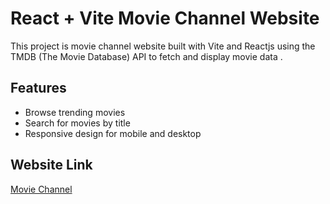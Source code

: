 # React + Vite Movie Channel Website

This project is movie channel website built with Vite and Reactjs using the TMDB (The Movie Database) API to fetch and display movie data .

## Features

- Browse trending movies 
- Search for movies by title
- Responsive design for mobile and desktop


## Website Link 

[Movie Channel](https://moviechannelmm.netlify.app/)






